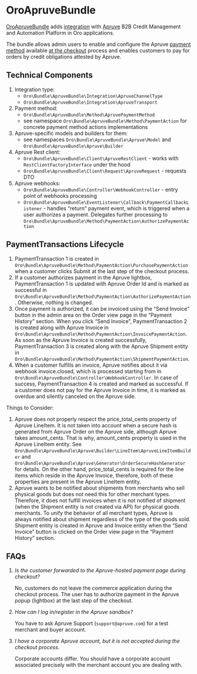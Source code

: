 <a id="bundle-docs-extensions-apruve"></a>

# OroApruveBundle

<a href="https://github.com/oroinc/OroApruveBundle" target="_blank">OroApruveBundle</a> adds <a href="https://github.com/oroinc/platform/tree/5.0/src/Oro/Bundle/IntegrationBundle" target="_blank">integration</a> with <a href="https://apruve.com/" target="_blank">Apruve</a> B2B Credit Management and Automation Platform in Oro applications.

The bundle allows admin users to enable and configure the Apruve <a href="https://github.com/oroinc/orocommerce/tree/4.2/src/Oro/Bundle/PaymentBundle" target="_blank">payment method</a> available <a href="https://github.com/oroinc/orocommerce/tree/4.2/src/Oro/Bundle/CheckoutBundle" target="_blank">at the checkout</a> process and enables customers to pay for orders by credit obligations attested by Apruve.

## Technical Components

1. Integration type:
   - `Oro\Bundle\ApruveBundle\Integration\ApruveChannelType`
   - `Oro\Bundle\ApruveBundle\Integration\ApruveTransport`
2. Payment method:
   - `Oro\Bundle\ApruveBundle\Method\ApruvePaymentMethod`
   - see namespace `Oro\Bundle\ApruveBundle\Method\PaymentAction` for concrete payment method actions implementations
3. Apruve-specific models and builders for them:
   - see namespaces `Oro\Bundle\ApruveBundle\Apruve\Model` and `Oro\Bundle\ApruveBundle\Apruve\Builder`
4. Apruve Rest client:
   - `Oro\Bundle\ApruveBundle\Client\ApruveRestClient` - works with `RestClientFactoryInterface` under the hood
   - `Oro\Bundle\ApruveBundle\Client\Request\ApruveRequest` - requests DTO
5. Apruve webhooks:
   - `Oro\Bundle\ApruveBundle\Controller\WebhookController` - entry point of webhooks processing
   - `Oro\Bundle\ApruveBundle\EventListener\Callback\PaymentCallbackListener` - handles “return” payment event, which is triggered when a user authorizes a payment. Delegates further processing to `Oro\Bundle\ApruveBundle\Method\PaymentAction\AuthorizePaymentAction`

## PaymentTransactions Lifecycle

1. PaymentTransaction 1 is created in `Oro\Bundle\ApruveBundle\Method\PaymentAction\PurchasePaymentAction` when a customer clicks Submit at the last step of the checkout process.
2. If a customer authorizes payment in the Apruve lightbox, PaymentTransaction 1 is updated with Apruve Order Id and is marked as successful in `Oro\Bundle\ApruveBundle\Method\PaymentAction\AuthorizePaymentAction`. Otherwise, nothing is changed.
3. Once payment is authorized, it can be invoiced using the “Send Invoice” button in the admin area on the Order view page in the “Payment History” section. When you click “Send Invoice”, PaymentTransaction 2 is created along with Apruve Invoice in `Oro\Bundle\ApruveBundle\Method\PaymentAction\InvoicePaymentAction`. As soon as the Apruve Invoice is created successfully, PaymentTransaction 3 is created along with the Apruve Shipment entity in `Oro\Bundle\ApruveBundle\Method\PaymentAction\ShipmentPaymentAction`.
4. When a customer fulfills an invoice, Apruve notifies about it via webhook invoice.closed, which is processed starting from in `Oro\Bundle\ApruveBundle\Controller\WebhookController`. In case of success, PaymentTransaction 4 is created and marked as successful. If a customer does not pay for the Apruve Invoice in time, it is marked as overdue and silently canceled on the Apruve side.

Things to Consider:

1. Apruve does not properly respect the price_total_cents property of Apruve LineItem. It is not taken into account when a secure hash is generated from Apruve Order on the Apruve side, although Apruve takes amount_cents. That is why, amount_cents property is used in the Apruve LineItem entity. See `Oro\Bundle\ApruveBundle\Apruve\Builder\LineItem\ApruveLineItemBuilder` and `Oro\Bundle\ApruveBundle\Apruve\Generator\OrderSecureHashGenerator` for details. On the other hand, price_total_cents is required for the line items which reside in the Apruve Invoice, therefore, both of these properties are present in the Apruve LineItem entity.
2. Apruve wants to be notified about shipments from merchants who sell physical goods but does not need this for other merchant types. Therefore, it does not fulfill invoices when it is not notified of shipment (when the Shipment entity is not created via API) for physical goods merchants. To unify the behavior of all merchant types, Apruve is always notified about shipment regardless of the type of the goods sold. Shipment entity is created in Apruve and Invoice entity when the “Send Invoice” button is clicked on the Order view page in the “Payment History” section.

## FAQs

1. *Is the customer forwarded to the Apruve-hosted payment page during checkout?*

   No, customers do not leave the commerce application during the checkout process. The user has to authorize payment in the Apruve popup (lightbox) at the last step of the checkout.
2. *How can I log in/register in the Apruve sandbox?*

   You have to ask Apruve Support (`support@apruve.com`) for a test merchant and buyer account.
3. *I have a corporate Apruve account, but it is not accepted during the checkout process*.

   Corporate accounts differ. You should have a corporate account associated precisely with the merchant account you are dealing with.

<!-- Frontend -->
